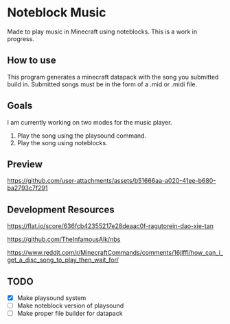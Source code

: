 ﻿# Noteblock Music

Made to play music in Minecraft using noteblocks. This is a work in progress.

## How to use

This program generates a minecraft datapack with the song you submitted build in.
Submitted songs must be in the form of a .mid or .midi file.

## Goals

I am currently working on two modes for the music player.

1. Play the song using the playsound command.
2. Play the song using noteblocks.

## Preview

https://github.com/user-attachments/assets/b51666aa-a020-41ee-b680-ba2793c7f291


## Development Resources

https://flat.io/score/636fcb42355217e28deaac0f-ragutorein-dao-xie-tan

https://github.com/TheInfamousAlk/nbs

https://www.reddit.com/r/MinecraftCommands/comments/16jlffl/how_can_i_get_a_disc_song_to_play_then_wait_for/

## TODO

- [x] Make playsound system
- [ ] Make noteblock version of playsound
- [ ] Make proper file builder for datapack
